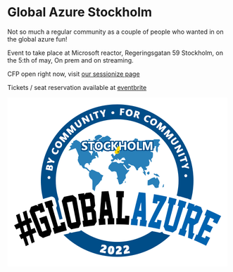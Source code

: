 # Global Azure Stockholm

Not so much a regular community as a couple of people who wanted in on the global azure fun!

Event to take place at Microsoft reactor, Regeringsgatan 59 Stockholm, on the 5:th of may, On prem and on streaming.

CFP open right now, visit [our sessionize page](https://sessionize.com/global-azure-stockholm-2022/)

Tickets / seat reservation available at [eventbrite](https://www.eventbrite.com/e/global-azure-bootcamp-2022-stockholm-tickets-269595927677)

![Global Azure stockholm](./gasthlm.png)